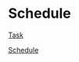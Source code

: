 # Schedule

[Task](https://github.com/rolling-scopes-school/tasks/blob/master/tasks/schedule.md)

[Schedule](https://schedule-team34.netlify.app)
